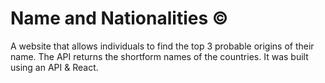 # Name and Nationalities ©
A website that allows individuals to find the top 3 probable origins of their name. The API returns the shortform names of the countries.
It was built using an API & React. 
